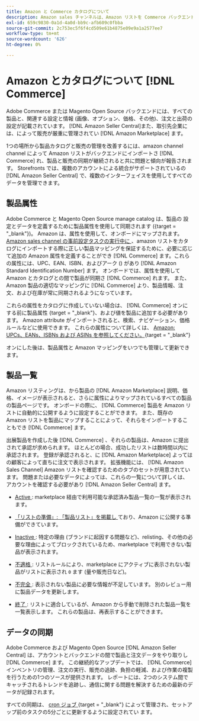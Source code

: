 ```yaml
---
title: Amazon と Commerce カタログについて
description: Amazon sales チャンネルは、Amazon リストを Commerce バックエンドに取り込むと共に、製品と販売を継続的に同期します。
exl-id: 659c9830-0a1d-4a0d-bb9c-afb609c0fbba
source-git-commit: 2c753ec5f6f4cd509e61b4875e09e9a1a2577ee7
workflow-type: tm+mt
source-wordcount: '626'
ht-degree: 0%

---
```


# Amazon とカタログについて [!DNL Commerce]

Adobe Commerce または Magento Open Source バックエンドには、すべての製品と、関連する設定と情報 (画像、オプション、価格、その他)、注文と出荷の設定が記載されています。 [!DNL Amazon Seller Central]また、取引先企業には、によって販売が厳重に管理されてい [!DNL Amazon Marketplace] ます。

1つの場所から製品カタログと販売の管理を改善するには、amazon channel channel によって Amazon リストがバックエンドにインポートさ [!DNL Commerce] れ、製品と販売の同期が継続されると共に問題と傾向が報告されます。 Storefronts では、複数のアカウントによる統合がサポートされているの [!DNL Amazon Seller Central] で、複数のインターフェイスを使用してすべてのデータを管理できます。

## 製品属性

Adobe Commerce と Magento Open Source manage catalog は、製品の [ ](https://docs.magento.com/user-guide/catalog/product-attributes.html) 設定とデータを定義するために製品属性を使用して同期されます ({target = &quot;_blank&quot;})。 Amazon は、属性を使用して、オンボードにマップされます。 [Amazon sales channel の事前設定タスクの実行中に ](./amazon-pre-setup-tasks.md) 、amazon リストをカタログにインポートする際に正しい製品マッピングを保証するために、必要に応じて追加の Amazon 属性を定義することができ [!DNL Commerce] ます。これらの属性には、UPC、EAN、ISBN、およびアーク () があり [!DNL Amazon Standard Identification Number] ます。 オンボードでは、属性を使用して Amazon とカタログとの間で製品が同期さ [!DNL Commerce] れます。 また、Amazon 製品の適切なマッピングに [!DNL Commerce] より、製品情報、注文、および在庫が常に同期されるようになっています。

これらの属性をカタログに作成していない場合は、 [!DNL Commerce] [ ](https://docs.magento.com/user-guide/catalog/product-attributes.html) オンにする前に製品属性 {target = &quot;_blank&quot;}、および値を製品に追加する必要があります。 Amazon attribute がインポートされると、検索、ナビゲーション、価格ルールなどに使用できます。 これらの属性について詳しくは、 [ Amazon: UPCs、EANs、ISBNs および ASINs を参照してください。](https://www.amazon.com/gp/seller/asin-upc-isbn-info.html){target = &quot;_blank&quot;}

オンにした後は、製品属性と Amazon マッピングをいつでも管理して更新できます。

## 製品一覧

Amazon リスティングは、から製品の [!DNL Amazon Marketplace] 説明、価格、イメージが表示されると、さらに属性によりマップされているすべての製品の製品ページです。 オンボードの際に、 [!DNL Commerce] 製品を Amazon リストに自動的に公開するように設定することができます。 また、既存の Amazon リストを製品にマップすることによって、それらをインポートすることもでき [!DNL Commerce] ます。

出展製品を作成した後 [!DNL Commerce] 、それらの製品は、Amazon に提出されて承認が求められます。 ほとんどの場合、成功したリストは数時間以内に承認されます。 登録が承認されると、に [!DNL Amazon Marketplace] よってはの顧客によって直ちに注文で表示されます。 拡張機能には、 [!DNL Amazon Sales Channel] Amazon リストを確認するためのタブのセットが用意されています。 問題または必要なデータによっては、これらの一覧について詳しくは、アカウントを確認する必要があり [!DNL Amazon Seller Central] ます。

- [Active ](./active-listings.md) : marketplace 経由で利用可能な承認済み製品一覧の一覧が表示されます。

- [「リストの準備」: 「製品リスト」を掲載し ](./ready-to-list.md) ており、Amazon に公開する準備ができています。

- [Inactive ](./inactive-listings.md) : 特定の理由 (ブランドに起因する問題など)、relisting、その他の必要な理由によってブロックされているため、marketplace で利用できない製品が表示されます。

- [不適格 ](./ineligible-listings.md) : リストルールにより、marketplace にアクティブに表示されない製品がリストに表示され `0` ます (量や販売日など)。

- [不完全 ](./incomplete-listings.md) : 表示されない製品に必要な情報が不足しています。 別のレビュー用に製品データを更新します。

- [終了 ](./ended-listings.md) : リストに適合しているが、Amazon から手動で削除された製品一覧を一覧表示します。 これらの製品は、再表示することができます。

## データの同期

Adobe Commerce および Magento Open Source [!DNL Amazon Seller Central] は、アカウントとバックエンドの間で製品と注文データをやり取りし [!DNL Commerce] ます。 この継続的なアップデートでは、 [!DNL Commerce] インベントリの管理、注文の実行、販売の追跡、負担の軽減、および作業の複製を行うための1つのソースが提供されます。 レポートには、2つのシステム間でキャッチされるトレンドを追跡し、通信に関する問題を解決するための最新のデータが記録されます。

すべての同期は、 [ cron ジョブ ](https://docs.magento.com/user-guide/system/cron.html) {target = &quot;_blank&quot;} によって管理され、セットアップ前のタスクの5分ごとに更新するように設定されてい [ ](./amazon-pre-setup-tasks.md) ます。
